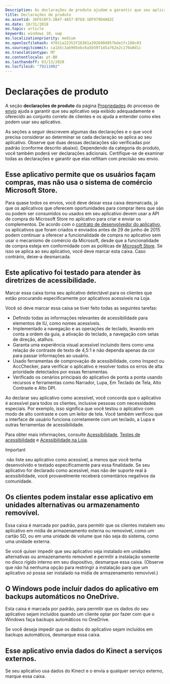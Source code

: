 ```yaml
---
Description: As declarações de produto ajudam a garantir que seu aplicativo seja exibido adequadamente no Microsoft Store e oferecido ao conjunto certo de clientes.
title: Declarações de produto
ms.assetid: 3AF618F3-2B47-4A57-B7E8-1DF979D4A82C
ms.date: 10/31/2018
ms.topic: article
keywords: windows 10, uwp
ms.localizationpriority: medium
ms.openlocfilehash: 47011a22353f26361a392690d857bde1fc180c03
ms.sourcegitcommit: ca1b5c3ab905ebc6a5b597145a762e2c170a0d1c
ms.translationtype: MT
ms.contentlocale: pt-BR
ms.lasthandoff: 03/13/2020
ms.locfileid: "79211002"
---
```

# <a name="product-declarations"></a>Declarações de produto

A seção **declarações de produto** da página [Propriedades](enter-app-properties.md) do processo de [envio](app-submissions.md) ajuda a garantir que seu aplicativo seja exibido adequadamente e oferecido ao conjunto correto de clientes e os ajuda a entender como eles podem usar seu aplicativo.

As seções a seguir descrevem algumas das declarações e o que você precisa considerar ao determinar se cada declaração se aplica ao seu aplicativo. Observe que duas dessas declarações são verificadas por padrão (conforme descrito abaixo). Dependendo da categoria do produto, você também poderá ver declarações adicionais. Certifique-se de examinar todas as declarações e garantir que elas reflitam com precisão seu envio.

## <a name="this-app-allows-users-to-make-purchases-but-does-not-use-the-microsoft-store-commerce-system"></a>Esse aplicativo permite que os usuários façam compras, mas não usa o sistema de comércio Microsoft Store.

Para quase todos os envios, você deve deixar essa caixa desmarcada, já que os aplicativos que oferecem oportunidades para comprar itens que são ou podem ser consumidos ou usados em seu aplicativo devem usar a API de compra do Microsoft Store no aplicativo para criar e enviar os complementos. De acordo com o [contrato de desenvolvedor do aplicativo](https://docs.microsoft.com/legal/windows/agreements/app-developer-agreement), os aplicativos que foram criados e enviados antes de 29 de junho de 2015 podem continuar a oferecer a funcionalidade de compra no aplicativo sem usar o mecanismo de comércio da Microsoft, desde que a funcionalidade de compra esteja em conformidade com as políticas de [Microsoft Store](store-policies.md#108-financial-transactions). Se isso se aplica ao seu aplicativo, você deve marcar esta caixa. Caso contrário, deixe-a desmarcada.

## <a name="this-app-has-been-tested-to-meet-accessibility-guidelines"></a>Este aplicativo foi testado para atender às diretrizes de acessibilidade.

Marcar essa caixa torna seu aplicativo detectável para os clientes que estão procurando especificamente por aplicativos acessíveis na Loja.

Você só deve marcar essa caixa se tiver feito todas as seguintes tarefas:

-   Definido todas as informações relevantes de acessibilidade para elementos de IU, como nomes acessíveis.
-   Implementado a navegação e as operações de teclado, levando em conta a ordem da guia, a ativação do teclado, a navegação com setas de direção, atalhos.
-   Garanta uma experiência visual acessível incluindo itens como uma relação de contraste de texto de 4,5:1 e não dependa apenas da cor para passar informações ao usuário.
-   Usado ferramentas de comprovação de acessibilidade, como Inspect ou AccChecker, para verificar o aplicativo e resolver todos os erros de alta prioridade detectados por essas ferramentas.
-   Verificado os cenários principais do aplicativo de ponta a ponta usando recursos e ferramentas como Narrador, Lupa, Em Teclado de Tela, Alto Contraste e Alto DPI.

Ao declarar seu aplicativo como acessível, você concorda que o aplicativo é acessível para todos os clientes, inclusive pessoas com necessidades especiais. Por exemplo, isso significa que você testou o aplicativo com modo de alto contraste e com um leitor de tela. Você também verificou que a interface de usuário funciona corretamente com um teclado, a Lupa e outras ferramentas de acessibilidade.

Para obter mais informações, consulte [Acessibilidade](../design/accessibility/accessibility.md), [Testes de acessibilidade](../design/accessibility/accessibility-testing.md) e [Acessibilidade na Loja](../design/accessibility/accessibility-in-the-store.md).

> [!IMPORTANT]
> não liste seu aplicativo como acessível, a menos que você tenha desenvolvido e testado especificamente para essa finalidade. Se seu aplicativo for declarado como acessível, mas não der suporte real à acessibilidade, você provavelmente receberá comentários negativos da comunidade.

## <a name="customers-can-install-this-app-to-alternate-drives-or-removable-storage"></a>Os clientes podem instalar esse aplicativo em unidades alternativas ou armazenamento removível.

Essa caixa é marcada por padrão, para permitir que os clientes instalem seu aplicativo em mídia de armazenamento externa ou removível, como um cartão SD, ou em uma unidade de volume que não seja do sistema, como uma unidade externa.

Se você quiser impedir que seu aplicativo seja instalado em unidades alternativas ou armazenamento removível e permitir a instalação somente no disco rígido interno em seu dispositivo, desmarque essa caixa. (Observe que não há nenhuma opção para restringir a instalação para que um aplicativo *só* possa ser instalado na mídia de armazenamento removível.)


## <a name="windows-can-include-this-apps-data-in-automatic-backups-to-onedrive"></a>O Windows pode incluir dados do aplicativo em backups automáticos no OneDrive.

Esta caixa é marcada por padrão, para permitir que os dados do seu aplicativo sejam incluídos quando um cliente optar por fazer com que o Windows faça backups automáticos no OneDrive.

Se você deseja impedir que os dados do aplicativo sejam incluídos em backups automáticos, desmarque essa caixa.


## <a name="this-app-sends-kinect-data-to-external-services"></a>Esse aplicativo envia dados do Kinect a serviços externos. 

Se seu aplicativo usa dados do Kinect e o envia a qualquer serviço externo, marque essa caixa.



 

 

 




